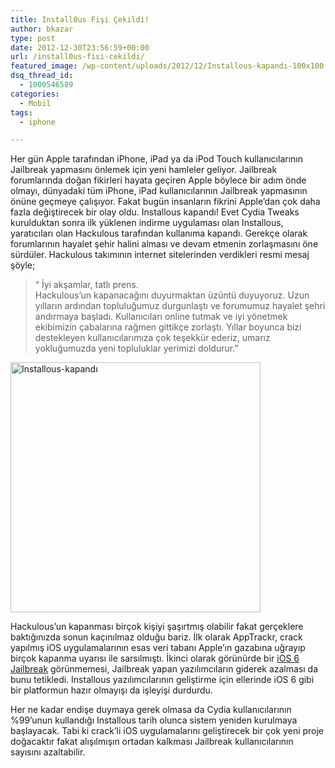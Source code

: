 ```yaml
---
title: Install0us Fişi Çekildi!
author: bkazar
type: post
date: 2012-12-30T23:56:59+00:00
url: /install0us-fisi-cekildi/
featured_image: /wp-content/uploads/2012/12/Installous-kapandı-100x100.jpg
dsq_thread_id:
  - 1000546589
categories:
  - Mobil
tags:
  - iphone

---
```

Her gün Apple tarafından iPhone, iPad ya da iPod Touch kullanıcılarının Jailbreak yapmasını önlemek için yeni hamleler geliyor. Jailbreak forumlarında doğan fikirleri hayata geçiren Apple böylece bir adım önde olmayı, dünyadaki tüm iPhone, iPad kullanıcılarının Jailbreak yapmasının önüne geçmeye çalışıyor. Fakat bugün insanların fikrini Apple’dan çok daha fazla değiştirecek bir olay oldu. Installous kapandı! Evet Cydia Tweaks kurulduktan sonra ilk yüklenen indirme uygulaması olan Installous, yaratıcıları olan Hackulous tarafından kullanıma kapandı. Gerekçe olarak forumlarının hayalet şehir halini alması ve devam etmenin zorlaşmasını öne sürdüler. Hackulous takımının internet sitelerinden verdikleri resmi mesaj şöyle;

> “ İyi akşamlar, tatlı prens.  
> Hackulous’un kapanacağını duyurmaktan üzüntü duyuyoruz. Uzun yılların ardından topluluğumuz durgunlaştı ve forumumuz hayalet şehri andırmaya başladı. Kullanıcıları online tutmak ve iyi yönetmek ekibimizin çabalarına rağmen gittikçe zorlaştı. Yıllar boyunca bizi destekleyen kullanıcılarımıza çok teşekkür ederiz, umarız yokluğumuzda yeni topluluklar yerimizi doldurur.”

<img class="aligncenter size-large wp-image-10285" alt="Installous-kapandı" src="https://www.murekkep.org/wp-content/uploads/2012/12/Installous-kapandı-400x400.jpg" width="400" height="400" srcset="https://www.murekkep.org/wp-content/uploads/2012/12/Installous-kapandı-400x400.jpg 400w, https://www.murekkep.org/wp-content/uploads/2012/12/Installous-kapandı-150x150.jpg 150w, https://www.murekkep.org/wp-content/uploads/2012/12/Installous-kapandı-250x250.jpg 250w, https://www.murekkep.org/wp-content/uploads/2012/12/Installous-kapandı-100x100.jpg 100w, https://www.murekkep.org/wp-content/uploads/2012/12/Installous-kapandı-50x50.jpg 50w, https://www.murekkep.org/wp-content/uploads/2012/12/Installous-kapandı-200x200.jpg 200w, https://www.murekkep.org/wp-content/uploads/2012/12/Installous-kapandı-305x305.jpg 305w, https://www.murekkep.org/wp-content/uploads/2012/12/Installous-kapandı.jpg 500w" sizes="(max-width: 400px) 100vw, 400px" /> 

Hackulous’un kapanması birçok kişiyi şaşırtmış olabilir fakat gerçeklere baktığınızda sonun kaçınılmaz olduğu bariz. İlk olarak AppTrackr, crack yapılmış iOS uygulamalarının esas veri tabanı Apple’ın gazabına uğrayıp birçok kapanma uyarısı ile sarsılmıştı. İkinci olarak görünürde bir [iOS 6 Jailbreak][1] görünmemesi, Jailbreak yapan yazılımcıların giderek azalması da bunu tetikledi. Installous yazılımcılarının geliştirme için ellerinde iOS 6 gibi bir platformun hazır olmayışı da işleyişi durdurdu.

Her ne kadar endişe duymaya gerek olmasa da Cydia kullanıcılarının %99’unun kullandığı Installous tarih olunca sistem yeniden kurulmaya başlayacak. Tabi ki crack’li iOS uygulamalarını geliştirecek bir çok yeni proje doğacaktır fakat alışılmışın ortadan kalkması Jailbreak kullanıcılarının sayısını azaltabilir.

 [1]: https://www.murekkep.org/ios-6-1-jailbreak-yapmak-cok-daha-zorlasacak-10131